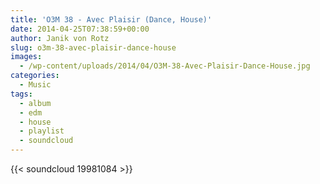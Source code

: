 ```yaml
---
title: 'O3M 38 - Avec Plaisir (Dance, House)'
date: 2014-04-25T07:38:59+00:00
author: Janik von Rotz
slug: o3m-38-avec-plaisir-dance-house
images:
  - /wp-content/uploads/2014/04/O3M-38-Avec-Plaisir-Dance-House.jpg
categories:
  - Music
tags:
  - album
  - edm
  - house
  - playlist
  - soundcloud
---
```

{{< soundcloud 19981084 >}}